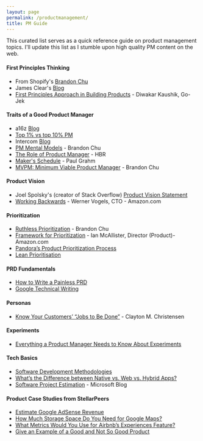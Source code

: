 ```yaml
---
layout: page
permalink: /productmanagement/
title: PM Guide
---
```

This curated list serves as a quick reference guide on product management topics. I'll update this list as I stumble upon high quality PM content on the web. 

#### First Principles Thinking
- From Shopify's [Brandon Chu](https://blackboxofpm.com/the-first-principles-of-product-management-ea0e2f2a018c)
- James Clear's [Blog](https://jamesclear.com/first-principles)
- [First Principles Approach in Building Products](https://theproductdesignblog.com/first-principle-approach-in-building-startups-and-products-ac13e013def8) - Diwakar Kaushik, Go-Jek

#### Traits of a Good Product Manager
- a16z [Blog](https://a16z.com/2012/06/15/good-product-managerbad-product-manager/)
- [Top 1% vs top 10% PM](https://www.quora.com/Product-Management/What-distinguishes-the-Top-1-of-product-managers-from-the-Top-10/answer/Ian-McAllister?share=1&srid=XTNG)
- Intercom [Blog](https://www.intercom.com/blog/great-product-managers-dont-spend-time-on-solutions/)
- [PM Mental Models](https://blackboxofpm.com/product-management-mental-models-for-everyone-31e7828cb50b) - Brandon Chu
- [The Role of Product Manager](https://hbr.org/2017/12/what-it-takes-to-become-a-great-product-manager) - HBR
- [Maker's Schedule](http://paulgraham.com/makersschedule.html) - Paul Grahm
- [MVPM: Minimum Viable Product Manager](https://blackboxofpm.com/mvpm-minimum-viable-product-manager-e1aeb8dd421) - Brandon Chu

#### Product Vision
- Joel Spolsky's (creator of Stack Overflow) [Product Vision Statement](https://www.joelonsoftware.com/2002/05/09/product-vision/)
- [Working Backwards](https://www.allthingsdistributed.com/2006/11/working_backwards.html) - Werner Vogels, CTO - Amazon.com

#### Prioritization
- [Ruthless Prioritization](https://blackboxofpm.com/ruthless-prioritization-e4256e3520a9) - Brandon Chu
- [Framework for Prioritization](https://www.quora.com/Product-Management/What-are-the-best-ways-to-prioritize-a-list-of-product-features) - Ian McAllister, Director (Product)- Amazon.com
- [Pandora’s Product Prioritization Process](https://firstround.com/review/This-Product-Prioritization-System-Nabbed-Pandora-More-Than-70-Million-Active-Monthly-Users-with-Just-40-Engineers/)
- [Lean Prioritisation](https://www.mindtheproduct.com/enter-matrix-lean-prioritisation/)

#### PRD Fundamentals
- [How to Write a Painless PRD](https://medium.com/@uxpin/how-to-write-a-painless-product-requirements-document-508ff6807b4a)
- [Google Technical Writing](https://developers.google.com/tech-writing/overview)

#### Personas
- [Know Your Customers’ “Jobs to Be Done”](https://hbr.org/2016/09/know-your-customers-jobs-to-be-done) - Clayton M. Christensen 

#### Experiments
- [Everything a Product Manager Needs to Know About Experiments](https://www.mindtheproduct.com/experiments-101/)

#### Tech Basics
- [Software Development Methodologies](https://simpleprogrammer.com/software-development-methodologies/)
- [What’s the Difference between Native vs. Web vs. Hybrid Apps?](https://getgist.com/difference-between-native-vs-web-vs-hybrid-apps/)
- [Software Project Estimation](https://docs.microsoft.com/en-us/previous-versions/visualstudio/visual-studio-2013/hh765979(v=vs.120)?redirectedfrom=MSDN) - Microsoft Blog

#### Product Case Studies from StellarPeers
- [Estimate Google AdSense Revenue](https://stellarpeers.com/how-would-you-estimate-google-adsense-revenue/)
- [How Much Storage Space Do You Need for Google Maps?](https://stellarpeers.com/how-much-storage-space-do-you-need-for-google-maps/)
- [What Metrics Would You Use for Airbnb’s Experiences Feature?](https://stellarpeers.com/what-metrics-would-you-use-for-airbnbs-experiences-feature/)
- [Give an Example of a Good and Not So Good Product](https://stellarpeers.com/give-an-example-of-a-good-and-not-so-good-product/)
